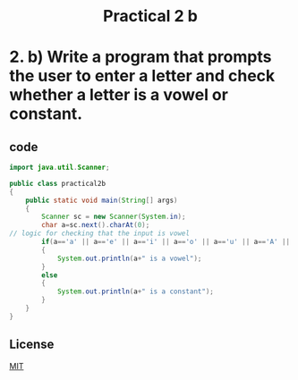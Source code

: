 <h1 align="center" style="margin-top: 0px;">
Practical 2 b 
</h1>

#	2.	b) Write a program that prompts the user to enter a letter and check whether a  letter is a vowel or constant. 	

## code 

```java
import java.util.Scanner;

public class practical2b
{
    public static void main(String[] args) 
    {
        Scanner sc = new Scanner(System.in);
        char a=sc.next().charAt(0);
// logic for checking that the input is vowel 
        if(a=='a' || a=='e' || a=='i' || a=='o' || a=='u' || a=='A' || a=='E' || a=='I' || a=='O' || a=='U')
        {
            System.out.println(a+" is a vowel");
        }
        else
        {
            System.out.println(a+" is a constant");
        }
    }    
}

```

## License
[MIT](https://hiren14.github.io/java_lab_050/LICENSE)